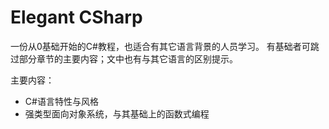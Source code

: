# Elegant CSharp

一份从0基础开始的C#教程，也适合有其它语言背景的人员学习。
有基础者可跳过部分章节的主要内容；文中也有与其它语言的区别提示。

主要内容：
- C#语言特性与风格
- 强类型面向对象系统，与其基础上的函数式编程
